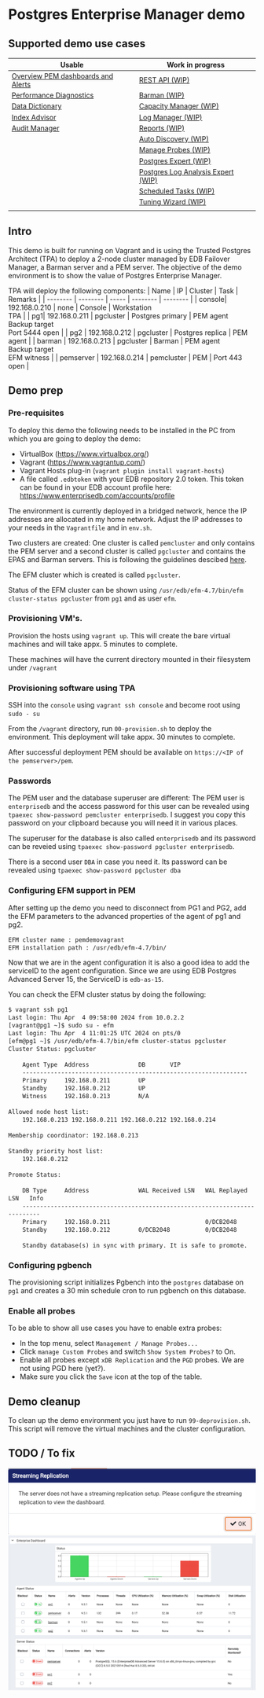 # Postgres Enterprise Manager demo

## Supported demo use cases
| Usable | Work in progress |
| ---- | ---- |
| [Overview PEM dashboards and Alerts](usecases/dashboards.md) |  [REST API (WIP)](usecases/restapi.md) |
| [Performance Diagnostics](usecases/performance.md) | [Barman (WIP)](usecases/barman.md) |
| [Data Dictionary](usecases/datadictionary.md) | [Capacity Manager (WIP)](usecases/capacitymanager.md) |
| [Index Advisor](usecases/indexadvisor.md) | [Log Manager (WIP)](usecases/logmanager.md) |
| [Audit Manager](usecases/auditmanager.md) | [Reports (WIP)](usecases/reports.md) |
| | [Auto Discovery (WIP)](usecases/autodiscovery.md) |
| | [Manage Probes (WIP)](usecases/probes.md) | 
| | [Postgres Expert (WIP)](usecases/pgexpert.md) |
| | [Postgres Log Analysis Expert (WIP)](usecases/loganalysis.md) | 
| | [Scheduled Tasks (WIP)](usecases/schedtasks.md) |
| | [Tuning Wizard (WIP)](usecases/tuningwizard.md) | 
| |  |

## Intro

This demo is built for running on Vagrant and is using the Trusted Postgres Architect (TPA) to deploy a 2-node cluster managed by EDB Failover Manager, a Barman server and a PEM server.
The objective of the demo environment is to show the value of Postgres Enterprise Manager.

TPA will deploy the following components:
| Name | IP | Cluster | Task | Remarks |
| -------- | -------- | ----- | -------- | -------- |
| console| 192.168.0.210 | none | Console | Workstation<br>TPA |
| pg1| 192.168.0.211 | pgcluster | Postgres primary | PEM agent<br>Backup target<br>Port 5444 open |
| pg2 | 192.168.0.212 | pgcluster | Postgres replica | PEM agent |
| barman | 192.168.0.213 | pgcluster | Barman | PEM agent <br> Backup target<br>EFM witness |
| pemserver | 192.168.0.214 | pemcluster | PEM | Port 443 open |



## Demo prep
### Pre-requisites
To deploy this demo the following needs to be installed in the PC from which you are going to deploy the demo:

- VirtualBox (https://www.virtualbox.org/)
- Vagrant (https://www.vagrantup.com/)
- Vagrant Hosts plug-in (`vagrant plugin install vagrant-hosts`)
- A file called `.edbtoken` with your EDB repository 2.0 token. This token can be found in your EDB account profile here: https://www.enterprisedb.com/accounts/profile

The environment is currently deployed in a bridged network, hence the IP addresses are allocated in my home network. Adjust the IP addresses to your needs in the `Vagrantfile` and in `env.sh`.

Two clusters are created: One cluster is called `pemcluster` and only contains the PEM server and a second cluster is called `pgcluster` and contains the EPAS and Barman servers. This is following the guidelines descibed [here](https://www.enterprisedb.com/docs/tpa/latest/reference/pem/#shared-pem-server).

The EFM cluster which is created is called `pgcluster`. 

Status of the EFM cluster can be shown using `/usr/edb/efm-4.7/bin/efm cluster-status pgcluster` from `pg1` and as user `efm`.

### Provisioning VM's.
Provision the hosts using `vagrant up`. This will create the bare virtual machines and will take appx. 5 minutes to complete. 

These machines will have the current directory mounted in their filesystem under `/vagrant`

### Provisioning software using TPA
SSH into the `console` using `vagrant ssh console` and become root using `sudo - su`

From the `/vagrant` directory, run `00-provision.sh` to deploy the environment. This deployment will take appx. 30 minutes to complete.

After successful deployment PEM should be available on `https://<IP of the pemserver>/pem`. 

### Passwords
The PEM user and the database superuser are different:
The PEM user is `enterprisedb` and the access password for this user can be revealed using `tpaexec show-password pemcluster enterprisedb`. I suggest you copy this password on your clipboard because you will need it in various places.

The superuser for the database is also called `enterprisedb` and its password can be reveied using `tpaexec show-password pgcluster enterprisedb`.

There is a second user `DBA` in case you need it. Its password can be revealed using `tpaexec show-password pgcluster dba`

### Configuring EFM support in PEM
After setting up the demo you need to disconnect from PG1 and PG2, add the EFM parameters to the advanced properties of the agent of pg1 and pg2. 
```
EFM cluster name : pemdemovagrant
EFM installation path : /usr/edb/efm-4.7/bin/
```
Now that we are in the agent configuration it is also a good idea to add the serviceID to the agent configuration. Since we are using EDB Postgres Advanced Server 15, the ServiceID is `edb-as-15`.

You can check the EFM cluster status by doing the following:
```
$ vagrant ssh pg1
Last login: Thu Apr  4 09:58:00 2024 from 10.0.2.2
[vagrant@pg1 ~]$ sudo su - efm
Last login: Thu Apr  4 11:01:25 UTC 2024 on pts/0
[efm@pg1 ~]$ /usr/edb/efm-4.7/bin/efm cluster-status pgcluster
Cluster Status: pgcluster

	Agent Type  Address              DB       VIP
	----------------------------------------------------------------
	Primary     192.168.0.211        UP
	Standby     192.168.0.212        UP
	Witness     192.168.0.213        N/A

Allowed node host list:
	192.168.0.213 192.168.0.211 192.168.0.212 192.168.0.214

Membership coordinator: 192.168.0.213

Standby priority host list:
	192.168.0.212

Promote Status:

	DB Type     Address              WAL Received LSN   WAL Replayed LSN   Info
	---------------------------------------------------------------------------
	Primary     192.168.0.211                           0/DCB2048
	Standby     192.168.0.212        0/DCB2048          0/DCB2048

	Standby database(s) in sync with primary. It is safe to promote.
```
### Configuring pgbench
The provisioning script initializes Pgbench into the `postgres` database on `pg1` and creates a 30 min schedule cron to run pgbench on this database. 

### Enable all probes
To be able to show all use cases you have to enable extra probes:
- In the top menu, select `Management / Manage Probes...`
- Click `manage Custom Probes` and switch `Show System Probes?` to On.
- Enable all probes except `xDB Replication` and the `PGD` probes. We are not using PGD here (yet?).
- Make sure you click the `Save` icon at the top of the table.

## Demo cleanup
To clean up the demo environment you just have to run `99-deprovision.sh`. This script will remove the virtual machines and the cluster configuration.

## TODO / To fix
![](images/streamingreplication.png)
![](images/down.png)
